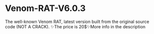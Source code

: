 # Venom-RAT-V6.0.3
The well-known Venom RAT, latest version built from the original source code (NOT A CRACK). ✨The price is 20$✨More info in the description
